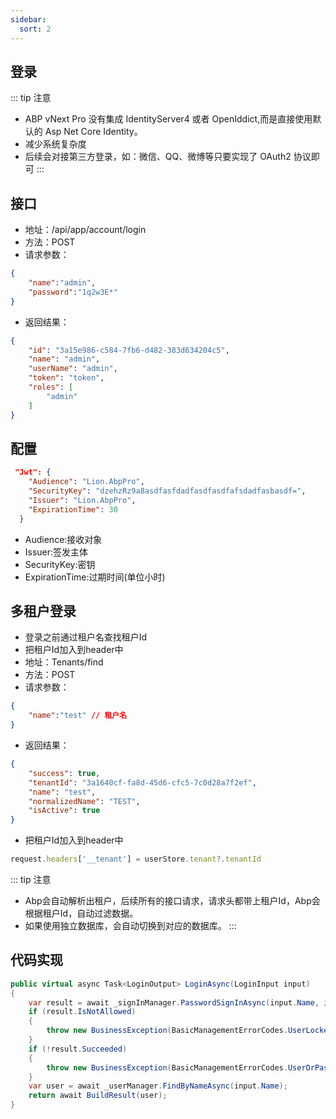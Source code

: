 ```yaml
---
sidebar:
  sort: 2
---
```


## 登录
::: tip 注意
- ABP vNext Pro 没有集成 IdentityServer4 或者 OpenIddict,而是直接使用默认的 Asp Net Core Identity。
- 减少系统复杂度
- 后续会对接第三方登录，如：微信、QQ、微博等只要实现了 OAuth2 协议即可
:::


## 接口
- 地址：/api/app/account/login
- 方法：POST
- 请求参数：
```json
{
    "name":"admin",
    "password":"1q2w3E*"
}
```
- 返回结果：
```json
{
    "id": "3a15e986-c584-7fb6-d482-383d634204c5",
    "name": "admin",
    "userName": "admin",
    "token": "token",
    "roles": [
        "admin"
    ]
}
```
## 配置

```json [appsetting.json]
 "Jwt": {
    "Audience": "Lion.AbpPro",
    "SecurityKey": "dzehzRz9a8asdfasfdadfasdfasdfafsdadfasbasdf=",
    "Issuer": "Lion.AbpPro",
    "ExpirationTime": 30
  }
```
- Audience:接收对象
- Issuer:签发主体
- SecurityKey:密钥
- ExpirationTime:过期时间(单位小时)

## 多租户登录
- 登录之前通过租户名查找租户Id
- 把租户Id加入到header中
- 地址：Tenants/find
- 方法：POST
- 请求参数：
```json
{
    "name":"test" // 租户名
}
```
- 返回结果：
```json
{
    "success": true,
    "tenantId": "3a1640cf-fa8d-45d6-cfc5-7c0d28a7f2ef",
    "name": "test",
    "normalizedName": "TEST",
    "isActive": true
}
```
- 把租户Id加入到header中
```ts
request.headers['__tenant'] = userStore.tenant?.tenantId
```
::: tip 注意
- Abp会自动解析出租户，后续所有的接口请求，请求头都带上租户Id，Abp会根据租户Id，自动过滤数据。
- 如果使用独立数据库，会自动切换到对应的数据库。
:::


## 代码实现
```cs [AccountAppService.cs]
public virtual async Task<LoginOutput> LoginAsync(LoginInput input)
{
    var result = await _signInManager.PasswordSignInAsync(input.Name, input.Password, false, true);
    if (result.IsNotAllowed)
    {
        throw new BusinessException(BasicManagementErrorCodes.UserLockedOut);
    }
    if (!result.Succeeded)
    {
        throw new BusinessException(BasicManagementErrorCodes.UserOrPasswordMismatch);
    }
    var user = await _userManager.FindByNameAsync(input.Name);
    return await BuildResult(user);
}
```


